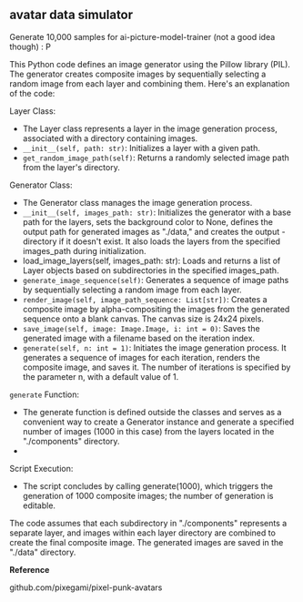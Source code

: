 ## avatar data simulator

Generate 10,000 samples for ai-picture-model-trainer (not a good idea though) : P

This Python code defines an image generator using the Pillow library (PIL). The generator creates composite images by sequentially selecting a random image from each layer and combining them. Here's an explanation of the code:

Layer Class:
- The Layer class represents a layer in the image generation process, associated with a directory containing images.
- `__init__(self, path: str)`: Initializes a layer with a given path.
- `get_random_image_path(self)`: Returns a randomly selected image path from the layer's directory.

Generator Class:
- The Generator class manages the image generation process.
- `__init__(self, images_path: str)`: Initializes the generator with a base path for the layers, sets the background color to None, defines the output path for generated images as "./data," and creates the output - directory if it doesn't exist. It also loads the layers from the specified images_path during initialization.
- load_image_layers(self, images_path: str): Loads and returns a list of Layer objects based on subdirectories in the specified images_path.
- `generate_image_sequence(self)`: Generates a sequence of image paths by sequentially selecting a random image from each layer.
- `render_image(self, image_path_sequence: List[str])`: Creates a composite image by alpha-compositing the images from the generated sequence onto a blank canvas. The canvas size is 24x24 pixels.
- `save_image(self, image: Image.Image, i: int = 0)`: Saves the generated image with a filename based on the iteration index.
- `generate(self, n: int = 1)`: Initiates the image generation process. It generates a sequence of images for each iteration, renders the composite image, and saves it. The number of iterations is specified by the parameter n, with a default value of 1.

`generate` Function:
- The generate function is defined outside the classes and serves as a convenient way to create a Generator instance and generate a specified number of images (1000 in this case) from the layers located in the "./components" directory.
- 
Script Execution:
- The script concludes by calling generate(1000), which triggers the generation of 1000 composite images; the number of generation is editable.

The code assumes that each subdirectory in "./components" represents a separate layer, and images within each layer directory are combined to create the final composite image. The generated images are saved in the "./data" directory.

**Reference**

github.com/pixegami/pixel-punk-avatars

